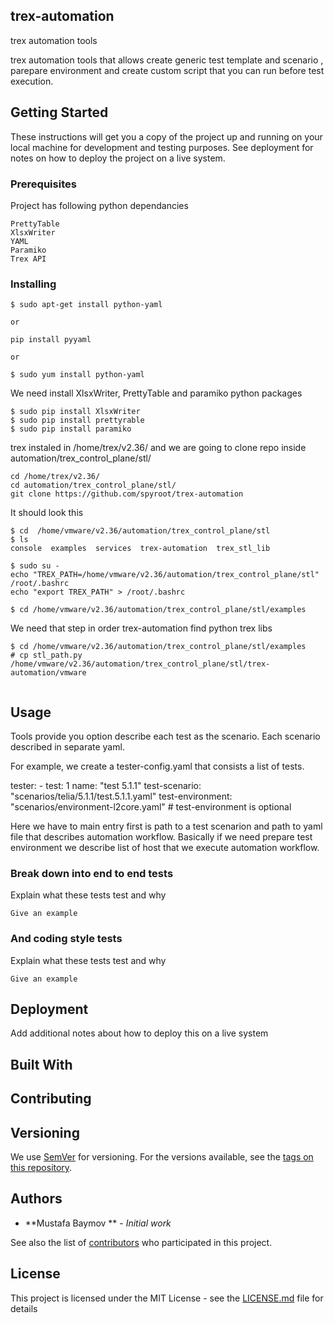 ## trex-automation
trex automation tools


trex automation tools that allows create generic test template and scenario , parepare environment and create custom
script that you can run before test execution.

## Getting Started

These instructions will get you a copy of the project up and running on your local machine for development and testing purposes. See deployment for notes on how to deploy the project on a live system.

### Prerequisites

Project has following python dependancies

```
PrettyTable
XlsxWriter
YAML
Paramiko
Trex API
```

### Installing


```
$ sudo apt-get install python-yaml

or

pip install pyyaml

or

$ sudo yum install python-yaml

```

We need install XlsxWriter, PrettyTable and paramiko python packages

```
$ sudo pip install XlsxWriter
$ sudo pip install prettyrable
$ sudo pip install paramiko

```


trex instaled in /home/trex/v2.36/  and we are going to clone repo inside automation/trex_control_plane/stl/

```
cd /home/trex/v2.36/
cd automation/trex_control_plane/stl/
git clone https://github.com/spyroot/trex-automation
```

It should look this

```
$ cd  /home/vmware/v2.36/automation/trex_control_plane/stl
$ ls
console  examples  services  trex-automation  trex_stl_lib
```

```
$ sudo su -
echo "TREX_PATH=/home/vmware/v2.36/automation/trex_control_plane/stl"  /root/.bashrc
echo "export TREX_PATH" > /root/.bashrc

$ cd /home/vmware/v2.36/automation/trex_control_plane/stl/examples
```

We need that step in order trex-automation find python trex libs

```
$ cd /home/vmware/v2.36/automation/trex_control_plane/stl/examples
# cp stl_path.py /home/vmware/v2.36/automation/trex_control_plane/stl/trex-automation/vmware
```


```
```


## Usage

Tools provide you option describe each test as the scenario.
Each scenario described in separate yaml.

For example, we create a tester-config.yaml that consists a list of tests.


tester:
    - test:     1
      name:     "test 5.1.1"
      test-scenario:   "scenarios/telia/5.1.1/test.5.1.1.yaml"
      test-environment: "scenarios/environment-l2core.yaml"         #      test-environment is optional

Here we have to main entry first is path to a test scenarion and path to yaml file that describes
automation workflow.  Basically if we need prepare test environment we describe list of host
that we execute automation workflow.

### Break down into end to end tests

Explain what these tests test and why

```
Give an example
```

### And coding style tests

Explain what these tests test and why

```
Give an example
```

## Deployment

Add additional notes about how to deploy this on a live system

## Built With

## Contributing

## Versioning

We use [SemVer](http://semver.org/) for versioning. For the versions available, see the [tags on this repository](https://github.com/your/project/tags). 

## Authors

* **Mustafa Baymov ** - *Initial work* 

See also the list of [contributors](https://github.com/your/project/contributors) who participated in this project.

## License

This project is licensed under the MIT License - see the [LICENSE.md](LICENSE.md) file for details


